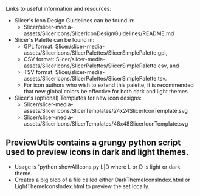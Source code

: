 Links to useful information and resources:
* Slicer's Icon Design Guidelines can be found in:
  * Slicer/slicer-media-assets/SlicerIcons/SlicerIconDesignGuidelines/README.md
* Slicer's Palette can be found in:
  * GPL format: Slicer/slicer-media-assets/SlicerIcons/SlicerPalettes/SlicerSimplePalette.gpl,
  * CSV format: Slicer/slicer-media-assets/SlicerIcons/SlicerPalettes/SlicerSimplePalette.csv, and
  * TSV format: Slicer/slicer-media-assets/SlicerIcons/SlicerPalettes/SlicerSimplePalette.tsv.
  * For icon authors who wish to extend this palette, it is recommended that new global colors be effective for both dark and light themes.
* Slicer's (optional) Templates for new icon designs:
  * Slicer/slicer-media-assets/SlicerIcons/SlicerTemplates/24x24SlicerIconTemplate.svg
  * Slicer/slicer-media-assets/SlicerIcons/SlicerTemplates/48x48SlicerIconTemplate.svg

## PreviewUtils contains a grungy python script used to preview icons in dark and light themes. 
  * Usage is 'python showAllIcons.py L|D  where L or D is light or dark theme. 
  * Creates a big blob of a file called either DarkThemeIconsIndex.html or LightThemeIconsIndex.html to preview the set locally.
